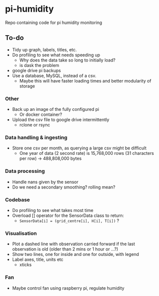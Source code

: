 # pi-humidity
Repo containing code for pi humidity monitoring

## To-do
- Tidy up graph, labels, titles, etc.
- Do profiling to see what needs speeding up
  - Why does the data take so long to initially load?
  - is dask the problem
- google drive pi backups
- Use a database, MySQL, instead of a csv.
  - Maybe this will have faster loading times and better modularity of storage

### Other
- Back up an image of the fully configured pi
  - Or docker container?
- Upload the csv file to google drive intermittently
  - rclone or rsync

### Data handling & ingesting
- Store one csv per month, as querying a large csv might be difficult
  - One year of data (2 second rate) is 15,768,000 rows (31 characters per row) -> 488,808,000‬ bytes

### Data processing
- Handle nans given by the sensor
- Do we need a secondary smoothing? rolling mean?

### Codebase
- Do profiling to see what takes most time
- Overload [] operator for the SensorData class to return: 
  - ```SensorData[i] = (grid_centre[i], H[i], T[i])``` ?

### Visualisation
- Plot a dashed line with observation carried forward if the last observation is old (older than 2 mins or 1 hour or ...?)
- Show two lines, one for inside and one for outside, with legend
- Label axes, title, units etc
  - xticks

### Fan
- Maybe control fan using raspberry pi, regulate humidity


